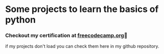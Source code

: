 # Some projects to learn the basics of python
### Checkout my certification at <a href="https://www.freecodecamp.org/certification/EduardoKauanBorges/scientific-computing-with-python-v7">freecodecamp.org</a>📃
if my projects don't load you can check them here in my github repository.
